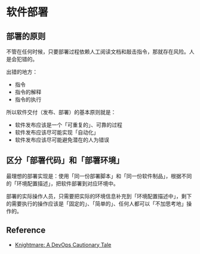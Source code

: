 # 软件部署

## 部署的原则

不管在任何时候，只要部署过程依赖人工阅读文档和敲击指令，那就存在风险。人是会犯错的。

出错的地方：

- 指令
- 指令的解释
- 指令的执行

所以软件交付（发布、部署）的基本原则就是：

- 软件发布应该是一个「可重复的」、可靠的过程
- 软件发布应该尽可能实现「自动化」
- 软件发布应该尽可能避免潜在的人为错误

## 区分「部署代码」和「部署环境」

最理想的部署实现是：使用「同一份部署脚本」和「同一份软件制品」，根据不同的「环境配置描述」，把软件部署到对应环境中。

部署的实际操作人员，只需要把实际的环境信息补充到「环境配置描述中」，剩下的需要执行的操作应该是「固定的」、「简单的」、任何人都可以「不加思考地」操作的。

## Reference

- [Knightmare: A DevOps Cautionary Tale](https://dougseven.com/2014/04/17/knightmare-a-devops-cautionary-tale/)
